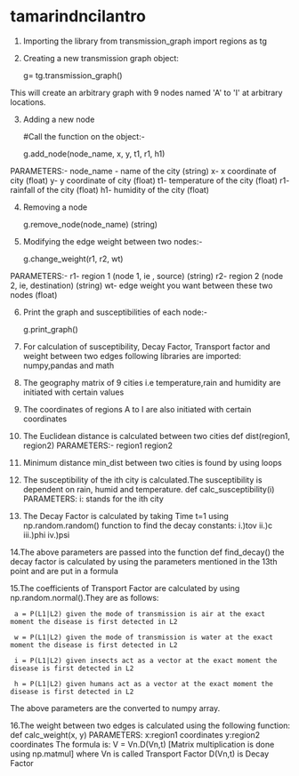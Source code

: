 # tamarindncilantro

1. Importing the library
	from transmission_graph import regions as tg

2. Creating a new transmission graph object: 
	
	g= tg.transmission_graph()

This will create an arbitrary graph with 9 nodes named 'A' to 'I' at arbitrary locations.


3. Adding a new node
	
	#Call the function on the object:-
	
	g.add_node(node_name, x, y, t1, r1, h1)
	
PARAMETERS:-
	node_name - name of the city	(string)
	x- x coordinate of city		(float)
	y- y coordinate of city		(float)
	t1- temperature of the city	(float)
	r1- rainfall of the city	(float)
	h1- humidity of the city	(float)

4. Removing a node

	g.remove_node(node_name)	(string)

5. Modifying the edge weight between two nodes:-

	g.change_weight(r1, r2, wt)

PARAMETERS:-
	r1- region 1 (node 1, ie , source)			(string)
	r2- region 2 (node 2, ie, destination)			(string)
	wt- edge weight you want between these two nodes	(float)

6. Print the graph and susceptibilities of each node:-

	g.print_graph()
	

7. For calculation of susceptibility, Decay Factor, Transport factor and weight between two edges following libraries are imported: numpy,pandas and math

8. The geography matrix of 9 cities i.e temperature,rain and humidity are initiated with certain values

9. The coordinates of regions A to I are also initiated with certain coordinates

10. The Euclidean distance is calculated between two cities
      def dist(region1, region2)
    PARAMETERS:-
    	region1
	region2

11. Minimum distance  min_dist between two cities is found by using loops

12. The susceptibility of the ith city is calculated.The susceptibility is dependent on rain, humid and temperature.
       def calc_susceptibility(i)
     PARAMETERS:
        i: stands for the ith city
	
13. The Decay Factor is calculated by taking
        Time t=1
	using np.random.random() function to find the decay constants:
	i.)tov
	ii.)c
	iii.)phi
	iv.)psi
	
14.The above parameters are passed into the function def find_decay()
	the decay factor is calculated by using the parameters mentioned in the 13th point and are put in a formula
	
15.The coefficients of Transport Factor are calculated by using np.random.normal().They are as follows:
     
     a = P(L1|L2) given the mode of transmission is air at the exact moment the disease is first detected in L2

     w = P(L1|L2) given the mode of transmission is water at the exact moment the disease is first detected in L2

     i = P(L1|L2) given insects act as a vector at the exact moment the disease is first detected in L2

     h = P(L1|L2) given humans act as a vector at the exact moment the disease is first detected in L2
  The above parameters are the converted to numpy array.
  
 16.The weight between two edges is calculated using the following function:
      def calc_weight(x, y)
      PARAMETERS:
      x:region1 coordinates
      y:region2 coordinates
      The formula is:
      V = Vn.D(Vn,t)  [Matrix multiplication is done using np.matmul]
      where Vn is called Transport Factor
      D(Vn,t) is Decay Factor
      
      

      
      
       
 
     
  

	
	
       
               
	
